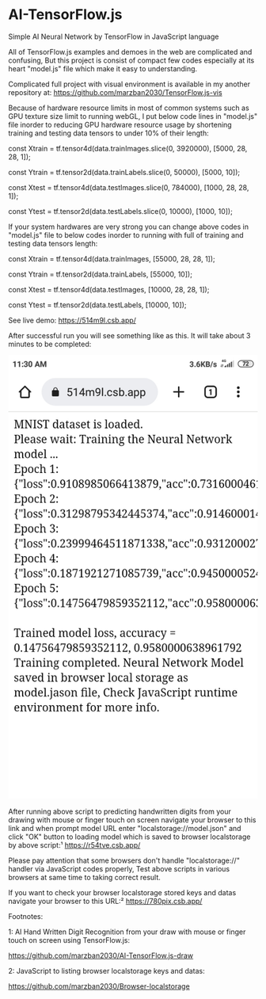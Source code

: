 # AI-TensorFlow.js
Simple AI Neural Network by TensorFlow in JavaScript language 

All of TensorFlow.js examples and demoes in the web are complicated and confusing, But this project is consist of compact few codes especially at its heart "model.js" file which make it easy to understanding.

Complicated full project with visual environment is available in my another repository at:
https://github.com/marzban2030/TensorFlow.js-vis

Because of hardware resource limits in most of common systems such as GPU texture size limit to running webGL, I put below code lines in "model.js" file inorder to reducing GPU hardware resource usage by shortening training and testing data tensors to under 10% of their length:

const Xtrain = tf.tensor4d(data.trainImages.slice(0, 3920000), [5000, 28, 28, 1]);

const Ytrain = tf.tensor2d(data.trainLabels.slice(0, 50000), [5000, 10]);

const Xtest = tf.tensor4d(data.testImages.slice(0, 784000), [1000, 28, 28, 1]);

const Ytest = tf.tensor2d(data.testLabels.slice(0, 10000), [1000, 10]);

If your system hardwares are very strong you can change above codes in "model.js" file to below codes inorder to running with full of training and testing data tensors length:

const Xtrain = tf.tensor4d(data.trainImages, [55000, 28, 28, 1]);

const Ytrain = tf.tensor2d(data.trainLabels, [55000, 10]);

const Xtest = tf.tensor4d(data.testImages, [10000, 28, 28, 1]);

const Ytest = tf.tensor2d(data.testLabels, [10000, 10]);


See live demo:
https://514m9l.csb.app/


After successful run you will see something like as this. It will take about 3 minutes to be completed:

![image](https://github.com/marzban2030/AI-TensorFlow.js/raw/main/AfterSuccessfulRun.jpg)


After running above script to predicting handwritten digits from your drawing with mouse or finger touch on screen navigate your browser to this link and when prompt model URL enter "localstorage://model.json" and click "OK" button to loading model which is saved to browser localstorage by above script:¹
https://r54tve.csb.app/

Please pay attention that some browsers don't handle "localstorage://" handler via JavaScript codes properly, Test above scripts in various browsers at same time to taking correct result.

If you want to check your browser localstorage stored keys and datas navigate your browser to this URL:²
https://780pix.csb.app/

Footnotes:

1: AI Hand Written Digit Recognition from your draw with mouse or finger touch on screen using TensorFlow.js:

https://github.com/marzban2030/AI-TensorFlow.js-draw


2: JavaScript to listing browser localstorage keys and datas:

https://github.com/marzban2030/Browser-localstorage
